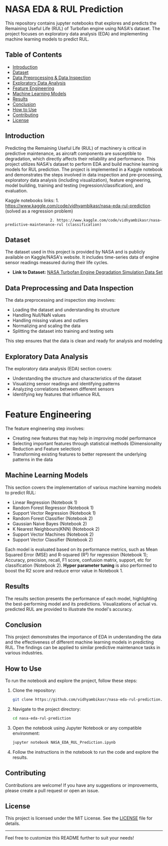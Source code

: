 # NASA EDA & RUL Prediction

This repository contains jupyter notebooks that explores and predicts the Remaining Useful Life (RUL) of Turbofan engine using NASA's dataset. The project focuses on exploratory data analysis (EDA) and implementing machine learning models to predict RUL.

## Table of Contents

- [Introduction](#introduction)
- [Dataset](#dataset)
- [Data Preprocessing & Data Inspection](#data-preprocessing-and-data-inspection)
- [Exploratory Data Analysis](#exploratory-data-analysis)
- [Feature Engineering](#feature-engineering)
- [Machine Learning Models](#machine-learning-models)
- [Results](#results)
- [Conclusion](#conclusion)
- [How to Use](#how-to-use)
- [Contributing](#contributing)
- [License](#license)

## Introduction

Predicting the Remaining Useful Life (RUL) of machinery is critical in predictive maintenance, as aircraft components are susceptible to degradation, which directly affects their reliability and performance. This project utilizes NASA's dataset to perform EDA and build machine learning models for RUL prediction. The project is implemented in a Kaggle notebook and demonstrates the steps involved in data inspection and pre-processing, exploratory data analysis (including visualization), feature engineering, model building, training and testing (regression/classification), and evaluation.

Kaggle notebooks links: 1. https://www.kaggle.com/code/vidhyambikasr/nasa-eda-rul-prediction (solved as a regression problem)

                        2. https://www.kaggle.com/code/vidhyambikasr/nasa-predictive-maintenance-rul (classification)
                        
## Dataset

The dataset used in this project is provided by NASA and is publicly available on Kaggle/NASA's website. It includes time-series data of engine sensor readings measured during their life cycles. 

- **Link to Dataset:** [NASA Turbofan Engine Degradation Simulation Data Set](https://www.kaggle.com/datasets/surajbhatt/nasa-cmaps)

## Data Preprocessing and Data Inspection

The data preprocessing and inspection step involves:

- Loading the dataset and understanding its structure
- Handling Null/NaN values
- Handling missing values and outliers
- Normalizing and scaling the data
- Splitting the dataset into training and testing sets
  
This step ensures that the data is clean and ready for analysis and modeling

## Exploratory Data Analysis

The exploratory data analysis (EDA) section covers:

- Understanding the structure and characteristics of the dataset
- Visualizing sensor readings and identifying patterns
- Analyzing correlations between different sensors
- Identifying key features that influence RUL

# Feature Engineering

The feature engineering step involves:

- Creating new features that may help in improving model performance
- Selecting important features through statistical methods (Dimensionality Reduction and Feature selection)
- Transforming existing features to better represent the underlying patterns in the data
  
## Machine Learning Models

This section covers the implementation of various machine learning models to predict RUL:

- Linear Regression (Notebook 1)
- Random Forest Regressor (Notebook 1)
- Support Vector Regression (Notebook 1)
- Random Forest Classifier (Notebook 2)
- Gaussian Naive Bayes (Notebook 2)
- K Nearest Neighbours(KNN) (Notebook 2)
- Support Vector Machines (Notebook 2)
- Support Vector Classifier (Notebook 2)

Each model is evaluated based on its performance metrics, such as Mean Squared Error (MSE) and R-squared (R²) for regression (Notebook 1); Accuracy, precision, recall, F1 score, confusion matrix, support, etc for classification (Notebook 2). **Hyper parameter tuning** is also performed to boost the R2 score and reduce error value in Notebook 1.

## Results

The results section presents the performance of each model, highlighting the best-performing model and its predictions. Visualizations of actual vs. predicted RUL are provided to illustrate the model's accuracy.

## Conclusion

This project demonstrates the importance of EDA in understanding the data and the effectiveness of different machine learning models in predicting RUL. The findings can be applied to similar predictive maintenance tasks in various industries.

## How to Use

To run the notebook and explore the project, follow these steps:

1. Clone the repository:
   ```bash
   git clone https://github.com/vidhyambikasr/nasa-eda-rul-prediction.git
   ```

2. Navigate to the project directory:
   ```bash
   cd nasa-eda-rul-prediction
   ```

3. Open the notebook using Jupyter Notebook or any compatible environment:
   ```bash
   jupyter notebook NASA_EDA_RUL_Prediction.ipynb
   ```

4. Follow the instructions in the notebook to run the code and explore the results.

## Contributing

Contributions are welcome! If you have any suggestions or improvements, please create a pull request or open an issue.

## License

This project is licensed under the MIT License. See the [LICENSE](LICENSE) file for details.

---

Feel free to customize this README further to suit your needs!
